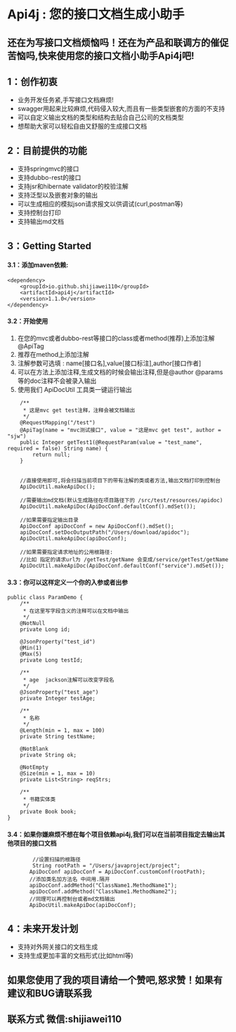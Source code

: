 
# Api4j : 您的接口文档生成小助手

还在为写接口文档烦恼吗！还在为产品和联调方的催促苦恼吗,快来使用您的接口文档小助手Api4j吧!
----------------
## 1：创作初衷
* 业务开发任务紧,手写接口文档麻烦!
* swagger用起来比较麻烦,代码侵入较大,而且有一些类型嵌套的方面的不支持
* 可以自定义输出文档的类型和结构去贴合自己公司的文档类型
* 想帮助大家可以轻松自由又舒服的生成接口文档

## 2：目前提供的功能
* 支持springmvc的接口
* 支持dubbo-rest的接口
* 支持jsr和hibernate validator的校验注解
* 支持泛型以及嵌套对象的输出
* 可以生成相应的模拟json请求报文以供调试(curl,postman等)
* 支持控制台打印
* 支持输出md文档


## 3：Getting Started
#### 3.1：添加maven依赖:

```
<dependency>
    <groupId>io.github.shijiawei110</groupId>
    <artifactId>api4j</artifactId>
    <version>1.1.0</version>
</dependency>
```
#### 3.2：开始使用
1. 在您的mvc或者dubbo-rest等接口的class或者method(推荐)上添加注解@ApiTag
2. 推荐在method上添加注解
3. 注解参数可选填 : name[接口名],value[接口标注],author[接口作者]
4. 可以在方法上添加注释,生成文档的时候会输出注释,但是@author @params 等的doc注释不会被录入输出
5. 使用我们 ApiDocUtil 工具类一键运行输出

```
    /**
     * 这是mvc get test注释，注释会被文档输出
     */
    @RequestMapping("/test")
    @ApiTag(name = "mvc测试接口", value = "这是mvc get test", author = "sjw")
    public Integer getTest1(@RequestParam(value = "test_name", required = false) String name) {
        return null;
    }
    
```

```
	//直接使用即可,将会扫描当前项目下的带有注解的类或者方法,输出文档打印到控制台
	ApiDocUtil.makeApiDoc();
```

```
	//需要输出md文档(默认生成路径在项目路径下的 /src/test/resources/apidoc)
	ApiDocUtil.makeApiDoc(ApiDocConf.defaultConf().mdSet());
	
	//如果需要指定输出目录
	ApiDocConf apiDocConf = new ApiDocConf().mdSet();
	apiDocConf.setDocOutputPath("/Users/download/apidoc");
	ApiDocUtil.makeApiDoc(apiDocConf);
```

```
	//如果需要指定请求地址的公用根路径:
	//比如 指定的请求url为 /getTest/getName 会变成/service/getTest/getName
	ApiDocUtil.makeApiDoc(ApiDocConf.defaultConf("service").mdSet());
```

#### 3.3：你可以这样定义一个你的入参或者出参

```
public class ParamDemo {
    /**
     * 在这里写字段含义的注释可以在文档中输出
     */
    @NotNull
    private Long id;

    @JsonProperty("test_id")
    @Min(1)
    @Max(5)
    private Long testId;

    /**
     * age  jackson注解可以改变字段名
     */
    @JsonProperty("test_age")
    private Integer testAge;

    /**
     * 名称
     */
    @Length(min = 1, max = 100)
    private String testName;

    @NotBlank
    private String ok;

    @NotEmpty
    @Size(min = 1, max = 10)
    private List<String> reqStrs;

    /**
     * 书籍实体类
     */
    private Book book;
}
```

#### 3.4：如果你嫌麻烦不想在每个项目依赖api4j,我们可以在当前项目指定去输出其他项目的接口文档

```
		//设置扫描的根路径
		String rootPath = "/Users/javaproject/project";
       ApiDocConf apiDocConf = ApiDocConf.customConf(rootPath);
       //添加类名加方法名 中间用.隔开
       apiDocConf.addMethod("ClassName1.MethodName1");
       apiDocConf.addMethod("ClassName1.MethodName2");
       //同理可以再控制台或者md文档输出
       ApiDocUtil.makeApiDoc(apiDocConf);
```


## 4：未来开发计划
* 支持对外网关接口的文档生成
* 支持生成更加丰富的文档形式(比如html等)


## 如果您使用了我的项目请给一个赞吧,怒求赞！如果有建议和BUG请联系我
## 联系方式 微信:shijiawei110 

